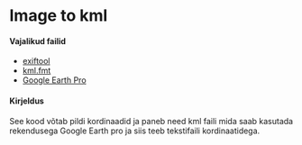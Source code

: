 # Image to kml
#### Vajalikud failid
- [exiftool](https://exiftool.org/)
- [kml.fmt](https://github.com/exiftool/exiftool/blob/master/fmt_files/kml.fmt)
- [Google Earth Pro](https://www.google.com/earth/versions/)
#### Kirjeldus
See kood võtab pildi kordinaadid ja paneb need kml faili mida saab kasutada rekendusega Google Earth pro ja siis teeb tekstifaili kordinaatidega.
